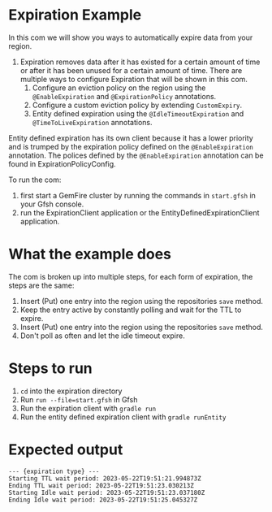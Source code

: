 # Expiration Example

In this com we will show you ways to automatically expire data from your region.

1. Expiration removes data after it has existed for a certain amount of time or after it has been unused for a certain amount of time. There are multiple ways to configure Expiration that will be shown in this com.
    1. Configure an eviction policy on the region using the `@EnableExpiration` and `@ExpirationPolicy` annotations.
    2. Configure a custom eviction policy by extending `CustomExpiry`.
    3. Entity defined expiration using the `@IdleTimeoutExpiration` and `@TimeToLiveExpiration` annotations.
    
Entity defined expiration has its own client because it has a lower priority and is trumped by the expiration policy defined on the `@EnableExpiration` annotation. The polices defined by the `@EnableExpiration` annotation can be found in ExpirationPolicyConfig.

To run the com:
1) first start a GemFire cluster by running the commands in `start.gfsh` in your Gfsh console.
2) run the ExpirationClient application or the EntityDefinedExpirationClient application.

# What the example does

The com is broken up into multiple steps, for each form of expiration, the steps are the same:
1. Insert (Put) one entry into the region using the repositories `save` method.
2. Keep the entry active by constantly polling and wait for the TTL to expire.
3. Insert (Put) one entry into the region using the repositories `save` method.
4. Don't poll as often and let the idle timeout expire.

# Steps to run

1. `cd` into the expiration directory
2. Run `run --file=start.gfsh` in Gfsh
3. Run the expiration client with `gradle run`
4. Run the entity defined expiration client with `gradle runEntity`

# Expected output

```
--- {expiration type} ---
Starting TTL wait period: 2023-05-22T19:51:21.994873Z
Ending TTL wait period: 2023-05-22T19:51:23.030213Z
Starting Idle wait period: 2023-05-22T19:51:23.037180Z
Ending Idle wait period: 2023-05-22T19:51:25.045327Z
```